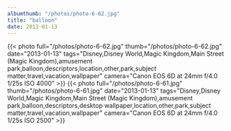 ```yaml
---
albumthumb: "/photos/photo-6-62.jpg"
title: "balloon"
date: 2013-01-13
---
```

{{< photo full="/photos/photo-6-62.jpg" thumb="/photos/photo-6-62.jpg" date="2013-01-13" tags="Disney,Disney World,Magic Kingdom,Main Street (Magic Kingdom),amusement park,balloon,descriptors,location,other,park,subject matter,travel,vacation,wallpaper" camera="Canon EOS 6D at 24mm f/4.0 1/25s ISO 4000" >}}
{{< photo full="/photos/photo-6-61.jpg" thumb="/photos/photo-6-61.jpg" date="2013-01-13" tags="Disney,Disney World,Magic Kingdom,Main Street (Magic Kingdom),amusement park,balloon,descriptors,desktop wallpaper,location,other,park,subject matter,travel,vacation,wallpaper" camera="Canon EOS 6D at 24mm f/4.0 1/25s ISO 2500" >}}
